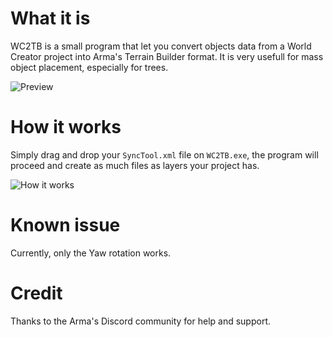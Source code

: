 # What it is
WC2TB is a small program that let you convert objects data from a World Creator project into Arma's Terrain Builder format. It is very usefull for mass object placement, especially for trees.

![Preview](https://media.githubusercontent.com/media/zgmrvn/WC2TB/master/readme/WC2TB.jpg "An example of tree exported from World Creator then converted with WC2TB to be imported in Terrain Builder.")

# How it works
Simply drag and drop your `SyncTool.xml` file on `WC2TB.exe`, the program will proceed and create as much files as layers your project has.

![How it works](https://media.githubusercontent.com/media/zgmrvn/WC2TB/master/readme/drag-and-drop.gif "How it works")

# Known issue
Currently, only the Yaw rotation works.

# Credit
Thanks to the Arma's Discord community for help and support.
